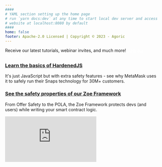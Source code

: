 ```yaml
---
####
# YAML section setting up the home page
# run `yarn docs:dev` at any time to start local dev server and access
# website at localhost:8080 by default
####
home: false
footer: Apache-2.0 Licensed | Copyright © 2023 - Agoric
---
```


<div class="home-banner">
  Receive our latest tutorials, webinar invites, and much more! <a href="https://agoric.com/dev-newsletter" style="color: white;text-decoration: underline;"">Join our newsletter</a>
</div>

<div class="home-section">
<HomeButtonHeader
  title="Agoric documentation"
  text="The Agoric platform makes it possible to write safer smart contracts with your JavaScript skillset."
/>
<HomeButtonRow
  title1="What's Agoric"
  text1="Learn about Agoric and its Javascript platform"
  link1="https://www.agoric.com"
  title2="Getting Started"
  text2="Set up your environment and start building apps"
  link2="/guides/getting-started/"
  title3="Contract Framework"
  text3="Set up your environment and start building"
  link3="/guides/zoe/"
  title4="Token Standards"
  text4="Understand the ins and outs of Agoric's ERTP standard"
  link4="/guides/ertp/"
  title5="Samples"
  text5="Look through our smart contract and dapp examples"
  link5="/guides/zoe/contracts/"
  title6="Integrations"
  text6="Browse through our catalogue of integrations"
  link6="/guides/chainlink-integration.html#overview"
  /></div>

  <HomeButtonHeader
    title="Blockchain resources"
    text="The tools your need to get the job done."
  />
  <HomeButtonRow
    title1="Block Explorer"
    text1="View transactions across the Agoric chain"
    link1="https://bigdipper.live/agoric"
    title2="Keplr Wallet"
    text2="A native wallet running with HardenedJS under the hood"
    link2="https://www.keplr.app/download"
    title3="Component Library"
    text3="Pre-built smart contracts for DeFi, NFTs, and cross-chain!"
    link3="https://components.agoric.com/"
    title4="Cosmos SDK"
    text4="Our battle-tested consensus mechanism"
    link4="https://docs.cosmos.network/"
    title5="IBC"
    text5="The protocol ensuring Agoric is interoperable with 60÷ chains"
    link5="https://ibc.cosmos.network/main"
    title6="Bounties"
    text6="A rotating list of incentivized bounties to grow our platform"
    link6="https://components.agoric.com/bounties/open-bounties"
    />

<div class="home-section">
  <HomeButtonHeader
      title="Ready to learn more?"
      text="Once you've completed the Getting Started, here are a few next steps."
    />
  <h3 style="margin-top: 0em;">
    <a href="/guides/js-programming/hardened-js.html">Learn the basics of HardenedJS</a>
  </h3>
  It's just JavaScript but with extra safety features - see why MetaMask uses it to safely run their Snaps technology for 30M+ customers.
  <h3>
    <a href="/guides/zoe/">See the safety properties of our Zoe Framework</a>
  </h3>
  From Offer Safety to the POLA, the Zoe Framework protects devs (and users) while writing your smart contract logic.
</div>

<HomeButtonHeader
    title="Videos"
    text="Check out our primer on writing programmable smart contracts in JavaScript!"
  />
<iframe max-width="560" max-height="315" src="https://www.youtube-nocookie.com/embed/Em32hztid_k?si=9CTt0mB1M7VtFMiR" title="YouTube video player" frameborder="0" allow="accelerometer; autoplay; clipboard-write; encrypted-media; gyroscope; picture-in-picture;" allowfullscreen></iframe>

<HomeButtonHeader
    title="Connect with us"
    text=""
  />
<HomeButtonRow
  title1="Office Hours"
  text1="Workshop ideas with our engineers every Wednesday!"
  link1="https://agoric.com/office-hours"
  title2="Discord"
  text2="Meet our developer community and make friend <3"
  link2="https://agoric.com/discord"
  title3="Twitter"
  text3="Catch up on all things Agoric product, events, and more"
  link3="https://twitter.com/agoric"
/>

